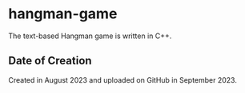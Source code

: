 # hangman-game
The text-based Hangman game is written in C++.

## Date of Creation
Created in August 2023 and uploaded on GitHub in September 2023.
